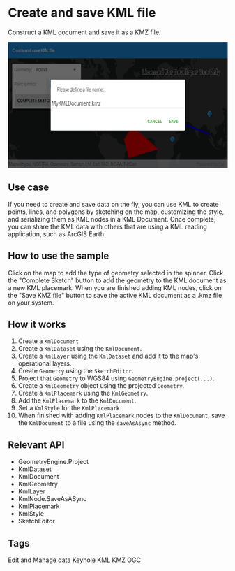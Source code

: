 # Create and save KML file

Construct a KML document and save it as a KMZ file.

![Create and save KML file app](create-and-save-kml-file.png)

## Use case

If you need to create and save data on the fly, you can use KML to create points, lines, and polygons by sketching on the map, customizing the style, and serializing them as KML nodes in a KML Document. Once complete, you can share the KML data with others that are using a KML reading application, such as ArcGIS Earth.

## How to use the sample

Click on the map to add the type of geometry selected in the spinner. Click the "Complete Sketch" button to add the geometry to the KML document as a new KML placemark. When you are finished adding KML nodes, click on the "Save KMZ file" button to save the active KML document as a .kmz file on your system.

## How it works

1. Create a `KmlDocument`
2. Create a `KmlDataset` using the `KmlDocument`.
3. Create a `KmlLayer` using the `KmlDataset` and add it to the map's operational layers.
4. Create `Geometry` using the `SketchEditor`.
5. Project that `Geometry` to WGS84 using `GeometryEngine.project(...)`.
6. Create a `KmlGeometry` object using the projected `Geometry`.
7. Create a `KmlPlacemark` using the `KmlGeometry`.
8. Add the `KmlPlacemark` to the `KmlDocument`.
9. Set a `KmlStyle` for the `KmlPlacemark`.
10. When finished with adding `KmlPlacemark` nodes to the `KmlDocument`, save the `KmlDocument` to a file using the `saveAsAsync` method.

## Relevant API

* GeometryEngine.Project
* KmlDataset
* KmlDocument
* KmlGeometry
* KmlLayer
* KmlNode.SaveAsASync
* KmlPlacemark
* KmlStyle
* SketchEditor

## Tags
Edit and Manage data
Keyhole
KML
KMZ
OGC
